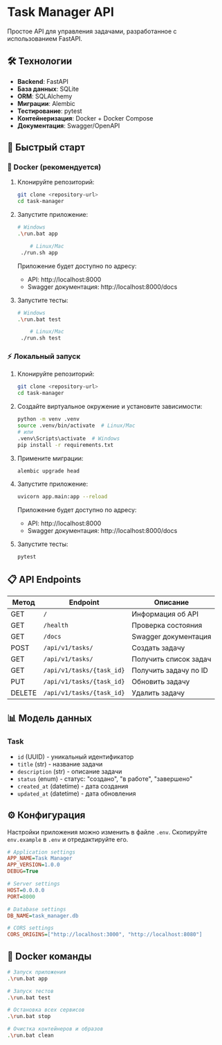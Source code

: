# Task Manager API

Простое API для управления задачами, разработанное с использованием FastAPI.

## 🛠 Технологии

- **Backend**: FastAPI
- **База данных**: SQLite
- **ORM**: SQLAlchemy
- **Миграции**: Alembic
- **Тестирование**: pytest
- **Контейнеризация**: Docker + Docker Compose
- **Документация**: Swagger/OpenAPI

## 🚀 Быстрый старт

### 🐳 Docker (рекомендуется)

1. Клонируйте репозиторий:
   ```bash
   git clone <repository-url>
   cd task-manager
   ```

2. Запустите приложение:
   ```bash
   # Windows
   .\run.bat app

       # Linux/Mac
    ./run.sh app
   ```
   Приложение будет доступно по адресу:
   - API: http://localhost:8000
   - Swagger документация: http://localhost:8000/docs

3. Запустите тесты:
   ```bash
   # Windows
   .\run.bat test

       # Linux/Mac
    ./run.sh test
   ```

### ⚡ Локальный запуск

1. Клонируйте репозиторий:
   ```bash
   git clone <repository-url>
   cd task-manager
   ```

2. Создайте виртуальное окружение и установите зависимости:
   ```bash
   python -m venv .venv
   source .venv/bin/activate  # Linux/Mac
   # или
   .venv\Scripts\activate  # Windows
   pip install -r requirements.txt
   ```

3. Примените миграции:
   ```bash
   alembic upgrade head
   ```

4. Запустите приложение:
   ```bash
   uvicorn app.main:app --reload
   ```
   Приложение будет доступно по адресу:
   - API: http://localhost:8000
   - Swagger документация: http://localhost:8000/docs

5. Запустите тесты:
   ```bash
   pytest
   ```

## 📋 API Endpoints

| Метод | Endpoint | Описание |
|-------|----------|----------|
| GET | `/` | Информация об API |
| GET | `/health` | Проверка состояния |
| GET | `/docs` | Swagger документация |
| POST | `/api/v1/tasks/` | Создать задачу |
| GET | `/api/v1/tasks/` | Получить список задач |
| GET | `/api/v1/tasks/{task_id}` | Получить задачу по ID |
| PUT | `/api/v1/tasks/{task_id}` | Обновить задачу |
| DELETE | `/api/v1/tasks/{task_id}` | Удалить задачу |

## 📊 Модель данных

### Task
- `id` (UUID) - уникальный идентификатор
- `title` (str) - название задачи
- `description` (str) - описание задачи
- `status` (enum) - статус: "создано", "в работе", "завершено"
- `created_at` (datetime) - дата создания
- `updated_at` (datetime) - дата обновления

## ⚙️ Конфигурация

Настройки приложения можно изменить в файле `.env`. Скопируйте `env.example` в `.env` и отредактируйте его.

```ini
# Application settings
APP_NAME=Task Manager
APP_VERSION=1.0.0
DEBUG=True

# Server settings
HOST=0.0.0.0
PORT=8000

# Database settings
DB_NAME=task_manager.db

# CORS settings
CORS_ORIGINS=["http://localhost:3000", "http://localhost:8080"]
```



## 🐳 Docker команды

```bash
# Запуск приложения
.\run.bat app

# Запуск тестов
.\run.bat test

# Остановка всех сервисов
.\run.bat stop

# Очистка контейнеров и образов
.\run.bat clean
```


